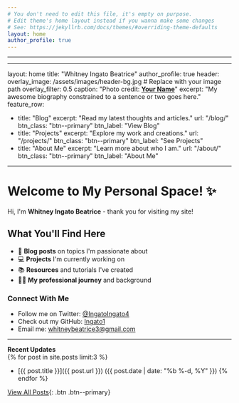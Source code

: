 ```yaml
---
# You don't need to edit this file, it's empty on purpose.
# Edit theme's home layout instead if you wanna make some changes
# See: https://jekyllrb.com/docs/themes/#overriding-theme-defaults
layout: home
author_profile: true
---
```

---

---
layout: home
title: "Whitney Ingato Beatrice"
author_profile: true
header:
  overlay_image: /assets/images/header-bg.jpg  # Replace with your image path
  overlay_filter: 0.5
  caption: "Photo credit: [**Your Name**](https://your-site.com)"
excerpt: "My awesome biography constrained to a sentence or two goes here."
feature_row:
  - title: "Blog"
    excerpt: "Read my latest thoughts and articles."
    url: "/blog/"
    btn_class: "btn--primary"
    btn_label: "View Blog"
  - title: "Projects"
    excerpt: "Explore my work and creations."
    url: "/projects/"
    btn_class: "btn--primary"
    btn_label: "See Projects"
  - title: "About Me"
    excerpt: "Learn more about who I am."
    url: "/about/"
    btn_class: "btn--primary"
    btn_label: "About Me"
---
# Welcome to My Personal Space! ✨

Hi, I'm **Whitney Ingato Beatrice** - thank you for visiting my site!

## What You'll Find Here
- 📝 **Blog posts** on topics I'm passionate about
- 💻 **Projects** I'm currently working on
- 📚 **Resources** and tutorials I've created
- 👩‍💻 **My professional journey** and background

### Connect With Me
- Follow me on Twitter: [@IngatoIngato4](https://twitter.com/IngatoIngato4)
- Check out my GitHub: [Ingato1](https://github.com/Ingato1)
- Email me: [whitneybeatrice3@gmail.com](mailto:whitneybeatrice3@gmail.com)

---

**Recent Updates**  
{% for post in site.posts limit:3 %}
- [{{ post.title }}]({{ post.url }}) ({{ post.date | date: "%b %-d, %Y" }})
{% endfor %}

[View All Posts](/blog/){: .btn .btn--primary}
